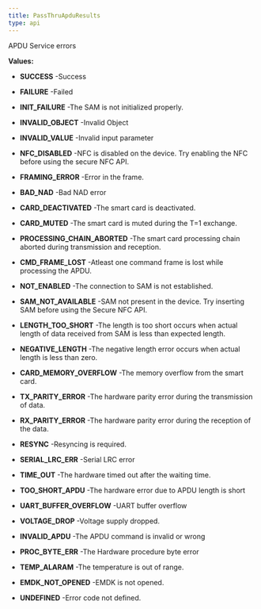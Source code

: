 ```yaml
---
title: PassThruApduResults
type: api
---
```



APDU Service errors

**Values:**

* **SUCCESS** -Success

* **FAILURE** -Failed

* **INIT_FAILURE** -The SAM is not initialized properly.

* **INVALID_OBJECT** -Invalid Object

* **INVALID_VALUE** -Invalid input parameter

* **NFC_DISABLED** -NFC is disabled on the device. Try enabling the NFC before using the
 secure NFC API.

* **FRAMING_ERROR** -Error in the frame.

* **BAD_NAD** -Bad NAD error

* **CARD_DEACTIVATED** -The smart card is deactivated.

* **CARD_MUTED** -The smart card is muted during the T=1 exchange.

* **PROCESSING_CHAIN_ABORTED** -The smart card processing chain aborted during transmission and
 reception.

* **CMD_FRAME_LOST** -Atleast one command frame is lost while processing the APDU.

* **NOT_ENABLED** -The connection to SAM is not established.

* **SAM_NOT_AVAILABLE** -SAM not present in the device. Try inserting SAM before using the Secure
 NFC API.

* **LENGTH_TOO_SHORT** -The length is too short occurs when actual length of data received from
 SAM is less than expected length.

* **NEGATIVE_LENGTH** -The negative length error occurs when actual length is less than zero.

* **CARD_MEMORY_OVERFLOW** -The memory overflow from the smart card.

* **TX_PARITY_ERROR** -The hardware parity error during the transmission of data.

* **RX_PARITY_ERROR** -The hardware parity error during the reception of the data.

* **RESYNC** -Resyncing is required.

* **SERIAL_LRC_ERR** -Serial LRC error

* **TIME_OUT** -The hardware timed out after the waiting time.

* **TOO_SHORT_APDU** -The hardware error due to APDU length is short

* **UART_BUFFER_OVERFLOW** -UART buffer overflow

* **VOLTAGE_DROP** -Voltage supply dropped.

* **INVALID_APDU** -The APDU command is invalid or wrong

* **PROC_BYTE_ERR** -The Hardware procedure byte error

* **TEMP_ALARAM** -The temperature is out of range.

* **EMDK_NOT_OPENED** -EMDK is not opened.

* **UNDEFINED** -Error code not defined.


